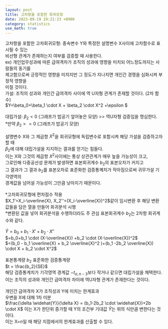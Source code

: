 ```yaml
---
layout: post
title: 고차항을 포함한 회귀모형
date: 2023-09-19 19:21:23 +0900
category: statistics 
use_math: true
---      
```

고차항을 포함한 고차회귀모형: 종속변수 Y와 특정한 설명변수 X사이에 고차함수로 표시될 수 있는  
비선형 관계가 존재하는지 여부를 검증할 때 사용한다.  
ex) 개인업무성과에 따른 급여격차가 조직의 성과에 영향을 미치되 어느정도까지는 사람들의 동기를  
제고함으로써 긍정적인 영향을 미치지만 그 정도가 지나치면 개인간 경쟁을 심화시켜 부정적 영향을  
미칠 것이다.  
가설: 조직의 성과와 개인간 급여격차 사이에 역 U자형 관계가 존재할 것이다. (2차 함수)  
$Y=\beta_0+\beta_1 \cdot X + \beta_2 \cdot X^2  +\epsilon $
<br>  
대립가설: $\beta_2 < 0$ (그래프가 밥공기 엎어놓은 모양)  >> 역U자형 검증임을 명심한다.  
*만약 $\beta_2 >= 0$ (그래프가 밥공기 모양)
<br>  
설명변수 X와 그 제곱항 $X^2$을 회귀모형에 독립변수로 포함시켜 해당 가설을 검증하고자 할 때  
$\beta_2$에 대해 대립가설을 지지하는 결과를 얻기는 힘들다.  
이는 X와 그것의 제곱항 $X^2$사이에는 통상 상관관계가 매우 높을 가능성이 크고,   
그로인해 다중공선성 문제가 발생하면 표본회귀계수 $b_2$의 표본오차가 커지고  
그 결과가 그 결과 $b_2$를 표본오차로 표준화한 검증통꼐치가 작아짐으로써 귀무가설 기각영역의  
경계값을 넘어설 가능성이 그만큼 낮아지기 때문이다.
<br>  
*고차회귀모형에 편차점수 적용  
$X_1'=X_i-\overline{X}, X_2''=(X_i-\overline{X})^2$같이 임시변환 후 
해당 변환값들을 담은 열을 만들어 회귀분석 시행  
*변환된 값을 넣어 회귀분석을 수행하더라도 주 관심 표본회귀계수 $b_2$는 2차항 회귀계수와 같다.
<br>  
$\widehat{Y}=b_0+b_1 \cdot X' +b_2 \cdot X''$  
$=b_0+b_1 \cdot (X-\overline{X}) +b_2 \cdot (X-\overline{X})^2$  
$=(b_0 - b_1 \overline{X} + b_2 \overline{X}^2 )+(b_1 -2b_2 \overline{X}) \cdot X + b_2 \cdot X^2$
<br>  
표본통계량 $b_2$ 표준화한 검증통계량  
$t = \frac{b_2}{SE}$  
해당 검증통계치가 기각영역 경계값 $-t_{\alpha,n-3}$보다 작거나 같으면 대립가설을 채택한다.  
이는 조직의 성과와 개인간 급여격차 차이에 역U자형 관계가 존재한다는 것이다.
<br>  
개인간 급여격차 X가 조직성과 Y에 미치는 한계효과  
우변을 X에 대해 1차 미분  
$\frac{\delta \widehat{Y}}{\delta X} = (b_1-2b_2 \cdot \widehat{X})+2b \cdot X$
이는 X가 한단위 증가할 때 Y의 조건부 기대값 $\widehat{Y}$는 위의 식만큼 변한다는 것이다.  
이는 X=n일 때 해당 지점에서의 한계효과를 산출할 수 있다.   

